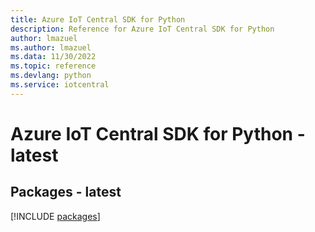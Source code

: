 ```yaml
---
title: Azure IoT Central SDK for Python
description: Reference for Azure IoT Central SDK for Python
author: lmazuel
ms.author: lmazuel
ms.data: 11/30/2022
ms.topic: reference
ms.devlang: python
ms.service: iotcentral
---
```

# Azure IoT Central SDK for Python - latest
## Packages - latest
[!INCLUDE [packages](iot-central-index.md)]